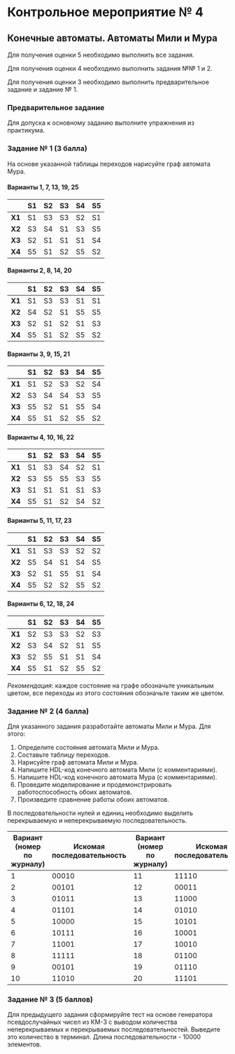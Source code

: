 # Контрольное мероприятие № 4

## Конечные автоматы. Автоматы Мили и Мура

Для получения оценки 5 необходимо выполнить все задания.

Для получения оценки 4 необходимо выполнить задания №№ 1 и 2.

Для получения оценки 3 необходимо выполнить предварительное задание и задание № 1.

### Предварительное задание

Для допуска к основному заданию выполните упражнения из практикума.

### Задание № 1 (3 балла)

На основе указанной таблицы переходов нарисуйте граф автомата Мура.

#### Варианты 1, 7, 13, 19, 25

|        | S1 | S2 | S3 | S4 | S5 |
|--------|----|----|----|----|----|
| **X1** | S1 | S3 | S3 | S2 | S1 |
| **X2** | S3 | S4 | S1 | S3 | S5 |
| **X3** | S2 | S1 | S1 | S1 | S4 |
| **X4** | S5 | S1 | S2 | S5 | S2 |

#### Варианты 2, 8, 14, 20

|        | S1 | S2 | S3 | S4 | S5 |
|--------|----|----|----|----|----|
| **X1** | S1 | S3 | S3 | S1 | S1 |
| **X2** | S4 | S2 | S1 | S5 | S5 |
| **X3** | S2 | S1 | S2 | S1 | S3 |
| **X4** | S5 | S1 | S2 | S5 | S2 |

#### Варианты 3, 9, 15, 21

|        | S1 | S2 | S3 | S4 | S5 |
|--------|----|----|----|----|----|
| **X1** | S1 | S2 | S3 | S2 | S4 |
| **X2** | S3 | S4 | S4 | S3 | S5 |
| **X3** | S5 | S2 | S1 | S5 | S4 |
| **X4** | S5 | S1 | S2 | S5 | S2 |

#### Варианты 4, 10, 16, 22

|        | S1 | S2 | S3 | S4 | S5 |
|--------|----|----|----|----|----|
| **X1** | S1 | S3 | S4 | S2 | S1 |
| **X2** | S3 | S5 | S5 | S3 | S5 |
| **X3** | S1 | S1 | S1 | S1 | S3 |
| **X4** | S5 | S1 | S2 | S4 | S2 |

#### Варианты 5, 11, 17, 23

|        | S1 | S2 | S3 | S4 | S5 |
|--------|----|----|----|----|----|
| **X1** | S1 | S3 | S3 | S2 | S2 |
| **X2** | S5 | S4 | S1 | S4 | S5 |
| **X3** | S2 | S1 | S5 | S1 | S4 |
| **X4** | S5 | S2 | S2 | S5 | S2 |

#### Варианты 6, 12, 18, 24

|        | S1 | S2 | S3 | S4 | S5 |
|--------|----|----|----|----|----|
| **X1** | S2 | S3 | S3 | S2 | S3 |
| **X2** | S3 | S4 | S2 | S1 | S5 |
| **X3** | S2 | S5 | S1 | S1 | S4 |
| **X4** | S5 | S1 | S2 | S5 | S2 |

*Рекомендация*: каждое состояние на графе обозначьте уникальным цветом, все переходы из этого состояния обозначьте таким же цветом.

### Задание № 2 (4 балла)

Для указанного задания разработайте автоматы Мили и Мура. Для этого:

1. Определите состояния автомата Мили и Мура.
2. Составьте таблицу переходов.
3. Нарисуйте граф автомата Мили и Мура.
4. Напишите HDL-код конечного автомата Мили (с комментариями).
5. Напишите HDL-код конечного автомата Мура (с комментариями).
6. Проведите моделирование и продемонстрировать работоспособность обоих автоматов.
7. Произведите сравнение работы обоих автоматов.

В последовательности нулей и единиц необходимо выделить перекрываемую и неперекрываемую последовательность.

| Вариант (номер по журналу) | Искомая последовательность | Вариант (номер по журналу) | Искомая последовательность |
|----------------------------|----------------------------|----------------------------|----------------------------|
| 1  | 00010 | 11 | 11110 |
| 2  | 00101 | 12 | 00011 |
| 3  | 01011 | 13 | 11000 |
| 4  | 01101 | 14 | 01010 |
| 5  | 10000 | 15 | 10101 |
| 6  | 10111 | 16 | 10001 |
| 7  | 11001 | 17 | 10010 |
| 8  | 11111 | 18 | 01100 |
| 9  | 00101 | 19 | 01110 |
| 10 | 11010 | 20 | 11101 |

### Задание № 3 (5 баллов)

Для предыдущего задания сформируйте тест на основе генератора псевдослучайных чисел из КМ-3 с выводом количества неперекрываемых и перекрываемых последовательностей. Выведите это количество в терминал. Длина последовательности - 10000 элементов.
